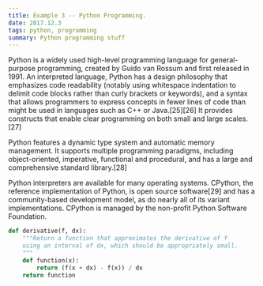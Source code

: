 ```yaml
---
title: Example 3 -- Python Programming.
date: 2017.12.3
tags: python, programming
summary: Python programming stuff
---
```


Python is a widely used high-level programming language for general-purpose programming, created by Guido van Rossum and first released in 1991. An interpreted language, Python has a design philosophy that emphasizes code readability (notably using whitespace indentation to delimit code blocks rather than curly brackets or keywords), and a syntax that allows programmers to express concepts in fewer lines of code than might be used in languages such as C++ or Java.[25][26] It provides constructs that enable clear programming on both small and large scales.[27]

Python features a dynamic type system and automatic memory management. It supports multiple programming paradigms, including object-oriented, imperative, functional and procedural, and has a large and comprehensive standard library.[28]

Python interpreters are available for many operating systems. CPython, the reference implementation of Python, is open source software[29] and has a community-based development model, as do nearly all of its variant implementations. CPython is managed by the non-profit Python Software Foundation.

```python
def derivative(f, dx):
    """Return a function that approximates the derivative of f
    using an interval of dx, which should be appropriately small.
    """
    def function(x):
        return (f(x + dx) - f(x)) / dx
    return function
```
